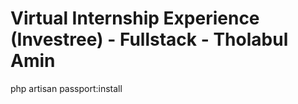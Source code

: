 # Virtual Internship Experience (Investree) - Fullstack - Tholabul Amin

php artisan passport:install

